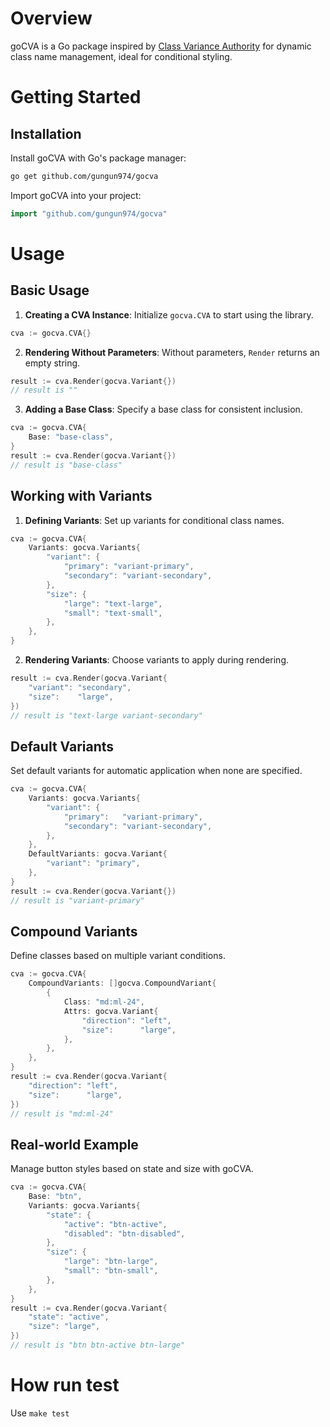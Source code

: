 # Overview

goCVA is a Go package inspired by [Class Variance Authority](https://cva.style/docs) for dynamic class name management, ideal for conditional styling.

# Getting Started

## Installation

Install goCVA with Go's package manager:

```bash
go get github.com/gungun974/gocva
```

Import goCVA into your project:

```go
import "github.com/gungun974/gocva"
```

# Usage

## Basic Usage

1. **Creating a CVA Instance**: Initialize `gocva.CVA` to start using the library.

```go
cva := gocva.CVA{}
```

2. **Rendering Without Parameters**: Without parameters, `Render` returns an empty string.

```go
result := cva.Render(gocva.Variant{})
// result is ""
```

3. **Adding a Base Class**: Specify a base class for consistent inclusion.

```go
cva := gocva.CVA{
    Base: "base-class",
}
result := cva.Render(gocva.Variant{})
// result is "base-class"
```

## Working with Variants

1. **Defining Variants**: Set up variants for conditional class names.

```go
cva := gocva.CVA{
    Variants: gocva.Variants{
        "variant": {
            "primary": "variant-primary",
            "secondary": "variant-secondary",
        },
        "size": {
            "large": "text-large",
            "small": "text-small",
        },
    },
}
```

2. **Rendering Variants**: Choose variants to apply during rendering.

```go
result := cva.Render(gocva.Variant{
    "variant": "secondary",
    "size":    "large",
})
// result is "text-large variant-secondary"
```

## Default Variants

Set default variants for automatic application when none are specified.

```go
cva := gocva.CVA{
    Variants: gocva.Variants{
        "variant": {
            "primary":   "variant-primary",
            "secondary": "variant-secondary",
        },
    },
    DefaultVariants: gocva.Variant{
        "variant": "primary",
    },
}
result := cva.Render(gocva.Variant{})
// result is "variant-primary"
```

## Compound Variants

Define classes based on multiple variant conditions.

```go
cva := gocva.CVA{
    CompoundVariants: []gocva.CompoundVariant{
        {
            Class: "md:ml-24",
            Attrs: gocva.Variant{
                "direction": "left",
                "size":      "large",
            },
        },
    },
}
result := cva.Render(gocva.Variant{
    "direction": "left",
    "size":      "large",
})
// result is "md:ml-24"
```

## Real-world Example

Manage button styles based on state and size with goCVA.

```go
cva := gocva.CVA{
    Base: "btn",
    Variants: gocva.Variants{
        "state": {
            "active": "btn-active",
            "disabled": "btn-disabled",
        },
        "size": {
            "large": "btn-large",
            "small": "btn-small",
        },
    },
}
result := cva.Render(gocva.Variant{
    "state": "active",
    "size": "large",
})
// result is "btn btn-active btn-large"
```

# How run test
Use `make test`
